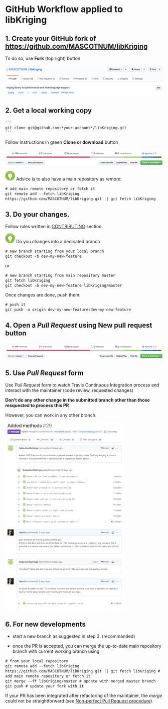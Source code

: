 
# GitHub Workflow applied to libKriging 

## 1. Create your GitHub fork of https://github.com/MASCOTNUM/libKriging
   
   To do so, use **Fork** (top right) button 

   ![](docs/images/GitHub-screenshot-main.png)

## 2. Get a local working copy

    ```
    git clone git@github.com:*your-account*/libKriging.git 
    ```

   Follow instructions in green **Clone or download** button

   ![](docs/images/GitHub-screenshot-work.png)
   
   ![](docs/images/tip.png) Advice is to also have a main repository as *remote*:
   
   ```
   # add main remote repository or fetch it
   git remote add --fetch libKriging https://github.com/MASCOTNUM/libKriging.git || git fetch libKriging
   ```
   
## 3. Do your changes.

   Follow rules written in [CONTRIBUTING](CONTRIBUTING.md) section

   ![](docs/images/tip.png) Do you changes into a dedicated branch
   
   ```
   # new branch starting from your local branch
   git checkout -b dev-my-new-feature
   ```
   or
   ```
   # new branch starting from main repository master
   git fetch libKriging
   git checkout -b dev-my-new-feature libKriging/master
   ```

   Once changes are done, push them:
   
   ```
   # push it
   git push -u origin dev-my-new-feature:dev-my-new-feature
   ```
   
## 4. Open a *Pull Request* using **New pull request** button

   ![](docs/images/GitHub-screenshot-work.png)

## 5. Use *Pull Request* form
 
   Use *Pull Request* form to watch Travis Continuous Integration process and interact with the maintainer (code review, requested changes) 

   **Don't do any other change in the submitted branch other than those resquested to process this PR**
   
   However, you can work in any other branch.
   
   ![](docs/images/GitHub-screenshot-PR-form.png)

## 6. For new developments

* start a new branch as suggested in step 3. (recommanded)
   
* once the PR is accepted, you can merge the up-to-date main repository branch with current working branch using

```
# from your local repository
git remote add --fetch libKriging https://github.com/MASCOTNUM/libKriging.git || git fetch libKriging # add main remote repository or fetch it
git merge --ff libKriging/master # update with merged master branch
git push # update your fork with it
```

  If your PR has been integrated after refactoring of the maintainer, the *merge* could not be straightforward (see [Non-perfect Pull Request procedure](CONTRIBUTING.md#non-perfect-pull-request-procedure)). 
